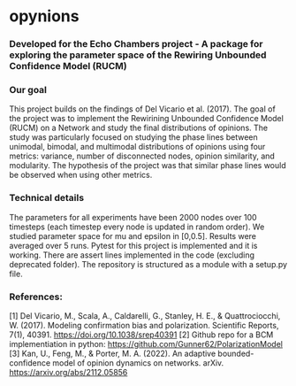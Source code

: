 # opynions
### Developed for the Echo Chambers project - A package for exploring the parameter space of the Rewiring Unbounded Confidence Model (RUCM) ###

### Our goal ###
This project builds on the findings of Del Vicario et al. (2017). The goal of the project was to implement the Rewirining Unbounded Confidence Model (RUCM) on a Network and study the final distributions of opinions. The study was particularly focused on studying the phase lines between unimodal, bimodal, and multimodal distributions of opinions using four metrics: variance, number of disconnected nodes, opinion similarity, and modularity. The hypothesis of the project was that similar phase lines would be observed when using other metrics. 

### Technical details ####
The parameters for all experiments have been 2000 nodes over 100 timesteps (each timestep every node is updated in random order). We studied parameter space for mu and epsilon in [0,0.5]. Results were averaged over 5 runs. Pytest for this project is implemented and it is working. There are assert lines implemented in the code (excluding deprecated folder). The repository is structured as a module with a setup.py file. 

### References: ###
[1] Del Vicario, M., Scala, A., Caldarelli, G., Stanley, H. E., & Quattrociocchi, W. (2017). Modeling confirmation bias and polarization. Scientific Reports, 7(1), 40391. https://doi.org/10.1038/srep40391
[2] Github repo for a BCM implementiation in python: https://github.com/Gunner62/PolarizationModel
[3] Kan, U., Feng, M., & Porter, M. A. (2022). An adaptive bounded-confidence model of opinion dynamics on networks. arXiv. https://arxiv.org/abs/2112.05856

